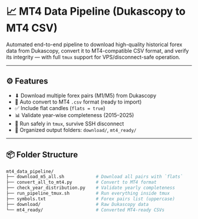 # 📈 MT4 Data Pipeline (Dukascopy to MT4 CSV)

Automated end-to-end pipeline to download high-quality historical forex data from Dukascopy, convert it to MT4-compatible CSV format, and verify its integrity — with full `tmux` support for VPS/disconnect-safe operation.

---

## ⚙️ Features

- ⬇ Download multiple forex pairs (M1/M5) from Dukascopy
- 🔁 Auto convert to MT4 `.csv` format (ready to import)
- ✅ Include flat candles (`flats = true`)
- 📊 Validate year-wise completeness (2015–2025)
- 🧵 Run safely in `tmux`, survive SSH disconnect
- 📁 Organized output folders: `download/`, `mt4_ready/`

---

## 📦 Folder Structure

```bash
mt4_data_pipeline/
├── download_m5_all.sh            # Download all pairs with `flats`
├── convert_all_to_mt4.py         # Convert to MT4 format
├── check_year_distribution.py    # Validate yearly completeness
├── run_pipeline_tmux.sh          # Run everything inside tmux
├── symbols.txt                   # Forex pairs list (uppercase)
├── download/                     # Raw Dukascopy data
└── mt4_ready/                    # Converted MT4-ready CSVs
